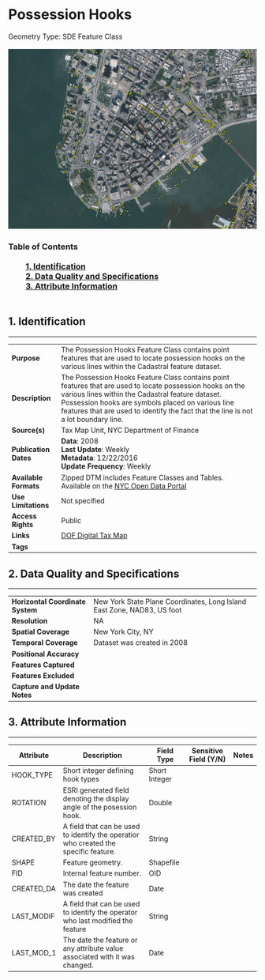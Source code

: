 # Possession Hooks
Geometry Type: SDE Feature Class<br><br>![image](https://github.com/CityOfNewYork/nyc-geo-metadata/blob/master/Images/DTM_Possession_Hooks.PNG)

### Table of Contents<br><br>&nbsp;&nbsp;&nbsp;&nbsp;&nbsp;&nbsp;&nbsp;&nbsp;&nbsp;[**1. Identification**](#1-identification)<br>&nbsp;&nbsp;&nbsp;&nbsp;&nbsp;&nbsp;&nbsp;&nbsp;&nbsp;[**2. Data Quality and Specifications**](#2-data-quality-and-specifications)<br>&nbsp;&nbsp;&nbsp;&nbsp;&nbsp;&nbsp;&nbsp;&nbsp;&nbsp;[**3. Attribute Information**](#3-attribute-information)<br><br>
## 1. Identification
---------------------------------------------
|     |     |
| --- | --- |
**Purpose** |The Possession Hooks Feature Class contains point features that are used to locate possession hooks on the various lines within the Cadastral feature dataset.
**Description** |The Possession Hooks Feature Class contains point features that are used to locate possession hooks on the various lines within the Cadastral feature dataset. Possession hooks are symbols placed on various line features that are used to identify the fact that the line is not a lot boundary line.
**Source(s)** |Tax Map Unit, NYC Department of Finance
**Publication Dates** |**Data**: 2008<br>**Last Update**: Weekly<br>**Metadata**: 12/22/2016<br>**Update Frequency**: Weekly
**Available Formats** |Zipped DTM includes Feature Classes and Tables. Available on the [NYC Open Data Portal](https://data.cityofnewyork.us/Housing-Development/Department-of-Finance-Digital-Tax-Map/smk3-tmxj)
**Use Limitations** |Not specified
**Access Rights** |Public
**Links** |[DOF Digital Tax Map](http://gis.nyc.gov/taxmap/map.htm)
**Tags** |
## 2. Data Quality and Specifications
---------------------------------------------
|     |     |
| --- | --- |
**Horizontal Coordinate System** |New York State Plane Coordinates, Long Island East Zone, NAD83, US foot
**Resolution** |NA
**Spatial Coverage** |New York City, NY
**Temporal Coverage** |Dataset was created in 2008
**Positional Accuracy** |
**Features Captured** |
**Features Excluded** |
**Capture and Update Notes** |
## 3. Attribute Information
---------------------------------------------
| Attribute | Description | Field Type | Sensitive Field (Y/N) | Notes| 
|------------ | ------------- | -------- | ----------- | ----------|
| HOOK_TYPE | Short integer defining hook types | Short Integer | 
| ROTATION | ESRI generated field denoting the display angle of the posession hook. | Double | 
| CREATED_BY | A field that can be used to identify the operatior who created the specific feature. | String | 
| SHAPE | Feature geometry. | Shapefile | 
| FID | Internal feature number. | OID | 
| CREATED_DA | The date the feature was created | Date | 
| LAST_MODIF | A field that can be used to identify the operator who last modified the feature | String | 
| LAST_MOD_1 | The date the feature or any attribute value associated with it was changed. | Date | 
